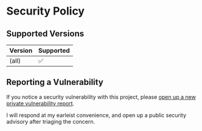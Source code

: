 # Security Policy

## Supported Versions

| Version | Supported          |
| ------- | ------------------ |
| (all)   | :white_check_mark: |

## Reporting a Vulnerability

If you notice a security vulnerability with this project, please [open up a new private vulnerability report](https://github.com/CallMeGreg/gh-language/security/advisories/new).

I will respond at my earleist convenience, and open up a public security advisory after triaging the concern.